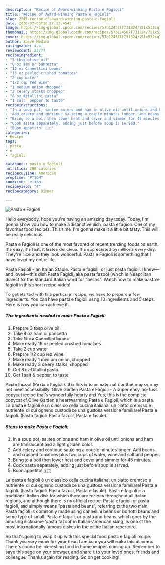 ```yaml
---
description: "Recipe of Award-winning Pasta e Fagioli"
title: "Recipe of Award-winning Pasta e Fagioli"
slug: 2565-recipe-of-award-winning-pasta-e-fagioli
date: 2020-07-06T16:27:13.454Z
image: https://img-global.cpcdn.com/recipes/57b124567f731824/751x532cq70/pasta-e-fagioli-recipe-main-photo.jpg
thumbnail: https://img-global.cpcdn.com/recipes/57b124567f731824/751x532cq70/pasta-e-fagioli-recipe-main-photo.jpg
cover: https://img-global.cpcdn.com/recipes/57b124567f731824/751x532cq70/pasta-e-fagioli-recipe-main-photo.jpg
author: Steve Medina
ratingvalue: 4.4
reviewcount: 23777
recipeingredient:
- "3 tbsp olive oil"
- "8 oz ham or pancetta"
- "15 oz Cannellini beans"
- "16 oz peeled crushed tomatoes"
- "2 cup water"
- "1/2 cup red wine"
- "1 medium onion chopped"
- "3 celery stalks chopped"
- "8 oz Ditallini pasta"
- "1 salt  pepper to taste"
recipeinstructions:
- "In a soup pot, sautee onions and ham in olive oil until onions and ham are translucent and a light golden color."
- "Add celery and continue sauteing a couple minutes longer. Add beans and crushed tomatoes plus two cups of water, wine and salt and pepper."
- "Bring to a boil then lower heat and cover and simmer for 45 minutes."
- "Cook pasta separately, adding just before soup is served."
- "Buon appetito! 🇮🇹"
categories:
- Recipe
tags:
- pasta
- e
- fagioli

katakunci: pasta e fagioli 
nutrition: 298 calories
recipecuisine: American
preptime: "PT10M"
cooktime: "PT35M"
recipeyield: "4"
recipecategory: Dinner

---
```



![Pasta e Fagioli](https://img-global.cpcdn.com/recipes/57b124567f731824/751x532cq70/pasta-e-fagioli-recipe-main-photo.jpg)

Hello everybody, hope you're having an amazing day today. Today, I'm gonna show you how to make a distinctive dish, pasta e fagioli. One of my favorites food recipes. This time, I'm gonna make it a little bit tasty. This will be really delicious.

Pasta e Fagioli is one of the most favored of recent trending foods on earth. It's easy, it's fast, it tastes delicious. It's appreciated by millions every day. They're nice and they look wonderful. Pasta e Fagioli is something that I have loved my entire life.

Pasta Fagioli - an Italian Staple. Pasta e fagioli, or just pasta fagioli. I knew—and loved—this dish Pasta Fagioli, aka pasta fazool (which is Neapolitan dialect for the standard Italian word for &#34;beans&#34;. Watch how to make pasta e fagioli in this short recipe video!


To get started with this particular recipe, we have to prepare a few ingredients. You can have pasta e fagioli using 10 ingredients and 5 steps. Here is how you can achieve it.

<!--inarticleads1-->

##### The ingredients needed to make Pasta e Fagioli:

1. Prepare 3 tbsp olive oil
1. Take 8 oz ham or pancetta
1. Take 15 oz Cannellini beans
1. Make ready 16 oz peeled crushed tomatoes
1. Take 2 cup water
1. Prepare 1/2 cup red wine
1. Make ready 1 medium onion, chopped
1. Make ready 3 celery stalks, chopped
1. Get 8 oz Ditallini pasta
1. Get 1 salt &amp; pepper, to taste


Pasta Fazool (Pasta e Fagioli). this link is to an external site that may or may not meet accessibility. Olive Garden Pasta e Fagioli - A super easy, no-fuss copycat recipe that&#39;s wonderfully hearty and Yes, this is the complete copycat of Olive Garden&#39;s heartwarming Pasta e Fagioli, which is a pasta. La pasta e fagioli è un classico della cucina italiana, un piatto cremoso e nutriente, di cui ognuno custodisce una gustosa versione familiare! Pasta e fagioli. (Pasta fagioli, Pasta fazool, Pasta e fasule). 

<!--inarticleads2-->

##### Steps to make Pasta e Fagioli:

1. In a soup pot, sautee onions and ham in olive oil until onions and ham are translucent and a light golden color.
1. Add celery and continue sauteing a couple minutes longer. Add beans and crushed tomatoes plus two cups of water, wine and salt and pepper.
1. Bring to a boil then lower heat and cover and simmer for 45 minutes.
1. Cook pasta separately, adding just before soup is served.
1. Buon appetito! 🇮🇹


La pasta e fagioli è un classico della cucina italiana, un piatto cremoso e nutriente, di cui ognuno custodisce una gustosa versione familiare! Pasta e fagioli. (Pasta fagioli, Pasta fazool, Pasta e fasule). Pasta e fagioli is a traditional Italian dish for which there are recipes throughout all Italian regions, and although there is no official recipe. Pasta e fagioli or pasta fagioli, and simply means &#34;pasta and beans&#34;, referring to the two main Pasta fagioli is commonly made using cannellini beans or borlotti beans and some type of small. Pasta e fagioli, or pasta and beans, which goes by the amusing nickname &#39;pasta fazool&#39; in Italian-American slang, is one of the most internationally famous dishes in the entire Italian repertoire. 

So that's going to wrap it up with this special food pasta e fagioli recipe. Thank you very much for your time. I am sure you will make this at home. There's gonna be interesting food in home recipes coming up. Remember to save this page on your browser, and share it to your loved ones, friends and colleague. Thanks again for reading. Go on get cooking!
